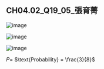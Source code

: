 ## CH04.02_Q19_05_張育菁 

![image](https://github.com/user-attachments/assets/39224a20-dc90-447e-89f5-51e08d151c57)

![image](https://github.com/user-attachments/assets/11870d44-fcd4-4207-a487-4132e8215eeb)


![image](https://github.com/user-attachments/assets/1817f0f5-d3a4-40ef-b28b-8f86596f758a)

𝑃= $\text{Probability} = \frac{3}{8}$
